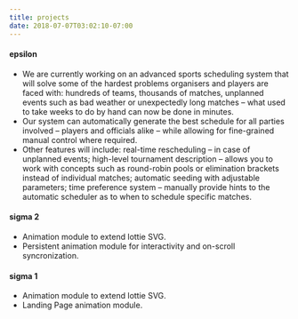 ```yaml
---
title: projects
date: 2018-07-07T03:02:10-07:00
---
```


#### epsilon

* We are currently working on an advanced sports scheduling system that will solve some of the hardest problems organisers and players are faced with: hundreds of teams, thousands of matches, unplanned events such as bad weather or unexpectedly long matches – what used to take weeks to do by hand can now be done in minutes. 
*  Our system can automatically generate the best schedule for all parties involved – players and officials alike – while allowing for fine-grained manual control where required.
* Other features will include: real-time rescheduling – in case of unplanned events; high-level tournament description – allows you to work with concepts such as round-robin pools or elimination brackets instead of individual matches; automatic seeding with adjustable parameters; time preference system – manually provide hints to the automatic scheduler as to when to schedule specific matches.

#### sigma 2

* Animation module to extend lottie SVG. 
* Persistent animation module for interactivity and on-scroll syncronization.

#### sigma 1

* Animation module to extend lottie SVG. 
* Landing Page animation module.

